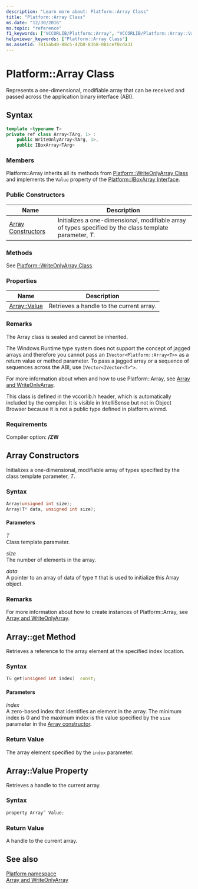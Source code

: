 ```yaml
---
description: "Learn more about: Platform::Array Class"
title: "Platform::Array Class"
ms.date: "12/30/2016"
ms.topic: "reference"
f1_keywords: ["VCCORLIB/Platform::Array", "VCCORLIB/Platform::Array::Value"]
helpviewer_keywords: ["Platform::Array Class"]
ms.assetid: 7815ab40-88c5-42b0-83b8-081cef0cda31
---
```

# Platform::Array Class

Represents a one-dimensional, modifiable array that can be received and passed across the application binary interface (ABI).

## Syntax

```cpp
template <typename T>
private ref class Array<TArg, 1> :
    public WriteOnlyArray<TArg, 1>,
    public IBoxArray<TArg>
```

### Members

Platform::Array inherits all its methods from [Platform::WriteOnlyArray Class](../cppcx/platform-writeonlyarray-class.md) and implements the `Value` property of the [Platform::IBoxArray Interface](../cppcx/platform-iboxarray-interface.md).

### Public Constructors

|Name|Description|
|----------|-----------------|
|[Array Constructors](#ctor)|Initializes a one-dimensional, modifiable array of types specified by the class template parameter, *T*.|

### Methods

See [Platform::WriteOnlyArray Class](../cppcx/platform-writeonlyarray-class.md).

### Properties

| Name | Description |
|--|--|
| [Array::Value](#value) | Retrieves a handle to the current array. |

### Remarks

The Array class is sealed and cannot be inherited.

The Windows Runtime type system does not support the concept of jagged arrays and therefore you cannot pass an `IVector<Platform::Array<T>>` as a return value or method parameter. To pass a jagged array or a sequence of sequences across the ABI, use `IVector<IVector<T>^>`.

For more information about when and how to use Platform::Array, see [Array and WriteOnlyArray](../cppcx/array-and-writeonlyarray-c-cx.md).

This class is defined in the vccorlib.h header, which is automatically included by the compiler. It is visible in IntelliSense but not in Object Browser because it is not a public type defined in platform.winmd.

### Requirements

Compiler option: **/ZW**

## <a name="ctor"></a> Array Constructors

Initializes a one-dimensional, modifiable array of types specified by the class template parameter, *T*.

### Syntax

```cpp
Array(unsigned int size);
Array(T* data, unsigned int size);
```

#### Parameters

*T*<br/>
Class template parameter.

*size*<br/>
The number of elements in the array.

*data*<br/>
A pointer to an array of data of type `T` that is used to initialize this Array object.

### Remarks

For more information about how to create instances of Platform::Array, see [Array and WriteOnlyArray](../cppcx/array-and-writeonlyarray-c-cx.md).

## <a name="get"></a> Array::get Method

Retrieves a reference to the array element at the specified index location.

### Syntax

```cpp
T& get(unsigned int index)  const;
```

#### Parameters

*index*<br/>
A zero-based index that identifies an element in the array. The minimum index is 0 and the maximum index is the value specified by the `size` parameter in the [Array constructor](#ctor).

### Return Value

The array element specified by the `index` parameter.

## <a name="value"></a> Array::Value Property

Retrieves a handle to the current array.

### Syntax

```cpp
property Array^ Value;
```

### Return Value

A handle to the current array.

## See also

[Platform namespace](../cppcx/platform-namespace-c-cx.md)<br/>
[Array and WriteOnlyArray](../cppcx/array-and-writeonlyarray-c-cx.md)
